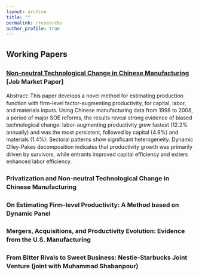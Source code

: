 ```yaml
---
layout: archive
title: ""
permalink: /research/
author_profile: true
---
```


<style>
  body {
    line-height: 1.4; /* Adjust line spacing */
  }

  p, li {
    font-size: 1em; /* Font size for regular text */
  }

  .coauthors, .subcontent {
    font-size: 0.9em; /* Customize specific classes if needed */
  }

  .abstract {
    display: none; /* Hide the abstract by default */
    text-align: justify; /* Justify text for better readability */
    margin-top: 5px;
  }

  h2, h3 {
    margin-top: 1.5em; /* Increase space above headings */
  }

  /* Indent subcontents and add bullet points for them */
  ul.subcontent {
    list-style-type: circle; /* Set bullet points to circles for subcontent */
    margin-left: 10px; /* Indent subcontents */
    padding-left: 10px; /* Reduce padding for subcontent */
  }

  .toggle-link {
    color: #007bff;
    text-decoration: underline;
    cursor: pointer;
    font-size: 0.9em;
  }

  /* Divider between each paper */
  .underline {
    display: block;
    margin: 20px 0;
    border-bottom: 1px solid #ddd;
  }
</style>

<script>
  function toggleAbstract(id) {
    var abstract = document.getElementById(id);
    if (abstract.style.display === "none" || abstract.style.display === "") {
      abstract.style.display = "block";
    } else {
      abstract.style.display = "none";
    }
  }
</script>

## Working Papers

### [Non-neutral Technological Change in Chinese Manufacturing](https://papers.ssrn.com/sol3/papers.cfm?abstract_id=5176447) **[Job Market Paper]**

Abstract: This paper develops a novel method for estimating production function with firm-level factor-augmenting productivity, for capital, labor, and materials inputs. Using Chinese manufacturing data from 1998 to 2008, a period of major SOE reforms, the results reveal strong evidence of biased technological change:  labor-augmenting productivity grew fastest (12.2% annually) and was the most persistent, followed by capital (4.9%) and materials (1.4%). Sectoral patterns show significant heterogeneity. Dynamic Olley-Pakes decomposition indicates that productivity growth was primarily driven by survivors, while entrants improved capital efficiency and exiters enhanced labor efficiency.

### Privatization and Non-neutral Technological Change in Chinese Manufacturing

### On Estimating Firm-level Productivity: A Method based on Dynamic Panel

### Mergers, Acquisitions, and Productivity Evolution: Evidence from the U.S. Manufacturing 

### From Bitter Rivals to Sweet Business: Nestle-Starbucks Joint Venture (joint with Muhammad Shabanpour)
